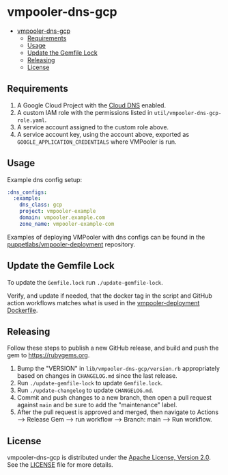 # vmpooler-dns-gcp

- [vmpooler-dns-gcp](#vmpooler-dns-gcp)
  - [Requirements](#requirements)
  - [Usage](#usage)
  - [Update the Gemfile Lock](#update-the-gemfile-lock)
  - [Releasing](#releasing)
  - [License](#license)

## Requirements

1. A Google Cloud Project with the [Cloud DNS](https://cloud.google.com/dns/) enabled.
2. A custom IAM role with the permissions listed in `util/vmpooler-dns-gcp-role.yaml`.
3. A service account assigned to the custom role above.
4. A service account key, using the account above, exported as `GOOGLE_APPLICATION_CREDENTIALS` where VMPooler is run.

## Usage

Example dns config setup:

```yaml
:dns_configs:
  :example:
    dns_class: gcp
    project: vmpooler-example
    domain: vmpooler.example.com
    zone_name: vmpooler-example-com
```

Examples of deploying VMPooler with dns configs can be found in the [puppetlabs/vmpooler-deployment](https://github.com/puppetlabs/vmpooler-deployment) repository.

## Update the Gemfile Lock

To update the `Gemfile.lock` run `./update-gemfile-lock`.

Verify, and update if needed, that the docker tag in the script and GitHub action workflows matches what is used in the [vmpooler-deployment Dockerfile](https://github.com/puppetlabs/vmpooler-deployment/blob/main/docker/Dockerfile).

## Releasing

Follow these steps to publish a new GitHub release, and build and push the gem to <https://rubygems.org>.

1. Bump the "VERSION" in `lib/vmpooler-dns-gcp/version.rb` appropriately based on changes in `CHANGELOG.md` since the last release.
2. Run `./update-gemfile-lock` to update `Gemfile.lock`.
3. Run `./update-changelog` to update `CHANGELOG.md`.
4. Commit and push changes to a new branch, then open a pull request against `main` and be sure to add the "maintenance" label.
5. After the pull request is approved and merged, then navigate to Actions --> Release Gem --> run workflow --> Branch: main --> Run workflow.

## License

vmpooler-dns-gcp is distributed under the [Apache License, Version 2.0](http://www.apache.org/licenses/LICENSE-2.0.html). See the [LICENSE](LICENSE) file for more details.
